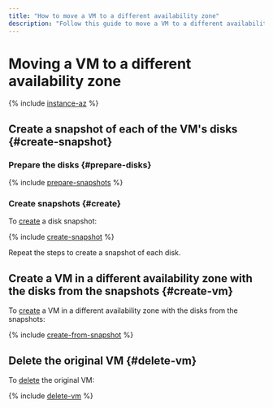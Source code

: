```yaml
---
title: "How to move a VM to a different availability zone"
description: "Follow this guide to move a VM to a different availability zone."
---
```


# Moving a VM to a different availability zone

{% include [instance-az](../../_includes_service/instance-az.md) %}

## Create a snapshot of each of the VM's disks {#create-snapshot}

### Prepare the disks {#prepare-disks}

{% include [prepare-snapshots](../../../_includes/compute/prepare-snapshots.md) %}

### Create snapshots {#create}

To [create](../disk-control/create-snapshot.md) a disk snapshot:

{% include [create-snapshot](../../../_includes/compute/create-snapshot.md) %}

Repeat the steps to create a snapshot of each disk.

## Create a VM in a different availability zone with the disks from the snapshots {#create-vm}

To [create](../vm-create/create-from-snapshots.md) a VM in a different availability zone with the disks from the snapshots:

{% include [create-from-snapshot](../../../_includes/compute/create-from-snapshot.md) %}

## Delete the original VM {#delete-vm}

To [delete](vm-delete.md) the original VM:

{% include [delete-vm](../../../_includes/compute/delete-vm.md) %}
